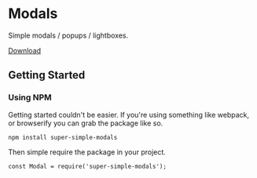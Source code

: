 # Modals

Simple modals / popups / lightboxes.

[Download](https://github.com/oliverfarrell/es6-modal/archive/master.zip)

## Getting Started

### Using NPM
Getting started couldn't be easier. If you're using something like webpack, or browserify you can grab the package like so.

```
npm install super-simple-modals
```

Then simple require the package in your project.

```
const Modal = require('super-simple-modals');
```
